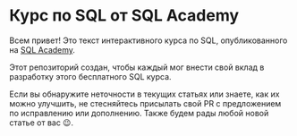 # Курс по SQL от SQL Academy

Всем привет!
Это текст интерактивного курса по SQL, опубликованного на [SQL Academy](https://sql-academy.org/ru/guide).

Этот репозиторий создан, чтобы каждый мог внести свой вклад в разработку этого бесплатного SQL курса.

Если вы обнаружите неточности в текущих статьях или знаете, как их можно улучшить, не стесняйтесь присылать свой PR с предложением по исправлению или дополнению. Также будем рады любой новой статье от вас 😉.
